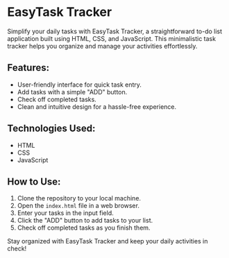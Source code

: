 # EasyTask Tracker

Simplify your daily tasks with EasyTask Tracker, a straightforward to-do list application built using HTML, CSS, and JavaScript. This minimalistic task tracker helps you organize and manage your activities effortlessly.

## Features:

- User-friendly interface for quick task entry.
- Add tasks with a simple "ADD" button.
- Check off completed tasks.
- Clean and intuitive design for a hassle-free experience.

## Technologies Used:

- HTML
- CSS
- JavaScript

## How to Use:

1. Clone the repository to your local machine.
2. Open the `index.html` file in a web browser.
3. Enter your tasks in the input field.
4. Click the "ADD" button to add tasks to your list.
5. Check off completed tasks as you finish them.

Stay organized with EasyTask Tracker and keep your daily activities in check!


